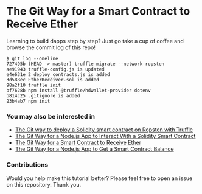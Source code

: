 # The Git Way for a Smart Contract to Receive Ether

Learning to build dapps step by step? Just go take a cup of coffee and browse the commit log of this repo!

    $ git log --oneline
    727495b (HEAD -> master) truffle migrate --network ropsten
    ae91943 truffle-config.js is updated
    e4e631e 2_deploy_contracts.js is added
    3d588ec EtherReceiver.sol is added
    98a2f10 truffle init
    bf7628b npm install @truffle/hdwallet-provider dotenv
    b814c25 .gitignore is added
    23b4ab7 npm init

### You may also be interested in

- [The Git way to deploy a Solidity smart contract on Ropsten with Truffle](https://github.com/programarivm/solidity-hello-world)
- [The Git Way for a Node.js App to Interact With a Solidity Smart Contract](https://github.com/programarivm/solidity-interacting-with-nodejs)
- [The Git Way for a Smart Contract to Receive Ether](https://github.com/programarivm/solidity-receive-ether)
- [The Git Way for a Node.js App to Get a Smart Contract Balance](https://github.com/programarivm/solidity-contract-balance)

### Contributions

Would you help make this tutorial better? Please feel free to open an issue on this repository. Thank you.
